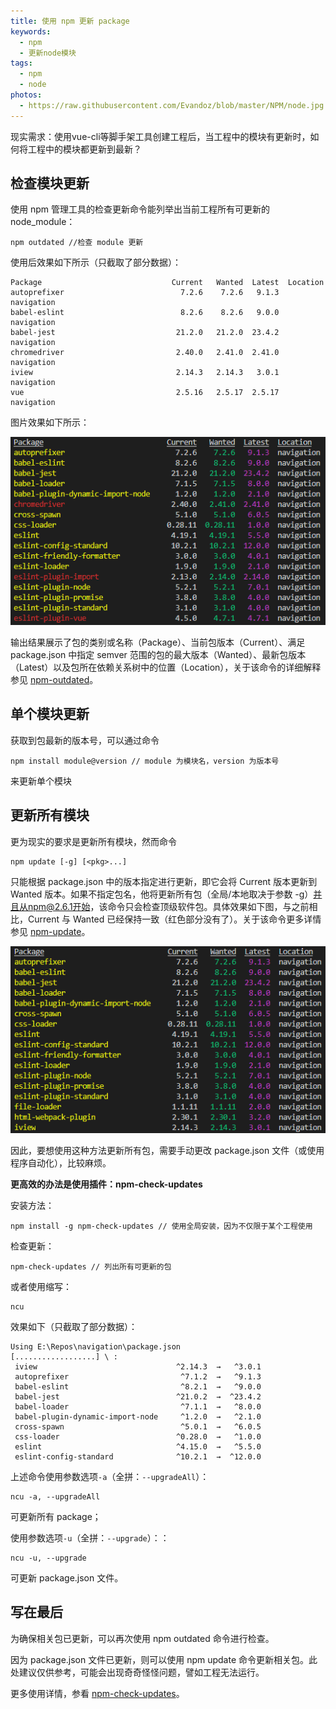 ```yaml
---
title: 使用 npm 更新 package
keywords:
  - npm
  - 更新node模块
tags:
  - npm
  - node
photos:
  - https://raw.githubusercontent.com/Evandoz/blob/master/NPM/node.jpg
---
```


现实需求：使用vue-cli等脚手架工具创建工程后，当工程中的模块有更新时，如何将工程中的模块都更新到最新？

## 检查模块更新

使用 npm 管理工具的检查更新命令能列举出当前工程所有可更新的 node_module：

```
npm outdated //检查 module 更新
```

使用后效果如下所示（只截取了部分数据）：

```
Package                             Current   Wanted  Latest  Location
autoprefixer                          7.2.6    7.2.6   9.1.3  navigation
babel-eslint                          8.2.6    8.2.6   9.0.0  navigation
babel-jest                           21.2.0   21.2.0  23.4.2  navigation
chromedriver                         2.40.0   2.41.0  2.41.0  navigation
iview                                2.14.3   2.14.3   3.0.1  navigation
vue                                  2.5.16   2.5.17  2.5.17  navigation
```

图片效果如下所示：

![](https://raw.githubusercontent.com/Evandoz/blob/master/NPM/npm-outdated.png)

输出结果展示了包的类别或名称（Package）、当前包版本（Current）、满足 package.json 中指定 semver 范围的包的最大版本（Wanted）、最新包版本（Latest）以及包所在依赖关系树中的位置（Location），关于该命令的详细解释参见 [npm-outdated](https://www.npmjs.com.cn/cli/outdated/)。

## 单个模块更新

获取到包最新的版本号，可以通过命令

```
npm install module@version // module 为模块名，version 为版本号
```

来更新单个模块

## 更新所有模块

更为现实的要求是更新所有模块，然而命令

```
npm update [-g] [<pkg>...]
```

只能根据 package.json 中的版本指定进行更新，即它会将 Current 版本更新到 Wanted 版本。如果不指定包名，他将更新所有包（全局/本地取决于参数 -g）并且从npm@2.6.1开始，该命令只会检查顶级软件包。具体效果如下图，与之前相比，Current 与 Wanted 已经保持一致（红色部分没有了）。关于该命令更多详情参见 [npm-update](https://www.npmjs.com.cn/cli/update/)。

![npm-update](https://raw.githubusercontent.com/Evandoz/blob/master/npm/npm-update.png)

因此，要想使用这种方法更新所有包，需要手动更改 package.json 文件（或使用程序自动化），比较麻烦。

**更高效的办法是使用插件：npm-check-updates**

安装方法：

```
npm install -g npm-check-updates // 使用全局安装，因为不仅限于某个工程使用
```

检查更新：

```
npm-check-updates // 列出所有可更新的包
```

或者使用缩写：

```
ncu
```

效果如下（只截取了部分数据）：

```
Using E:\Repos\navigation\package.json
[..................] \ :
 iview                               ^2.14.3  →   ^3.0.1
 autoprefixer                         ^7.1.2  →   ^9.1.3
 babel-eslint                         ^8.2.1  →   ^9.0.0
 babel-jest                          ^21.0.2  →  ^23.4.2
 babel-loader                         ^7.1.1  →   ^8.0.0
 babel-plugin-dynamic-import-node     ^1.2.0  →   ^2.1.0
 cross-spawn                          ^5.0.1  →   ^6.0.5
 css-loader                          ^0.28.0  →   ^1.0.0
 eslint                              ^4.15.0  →   ^5.5.0
 eslint-config-standard              ^10.2.1  →  ^12.0.0
```

上述命令使用参数选项``-a``（全拼：``--upgradeAll``）：

```
ncu -a, --upgradeAll
```

可更新所有 package；

使用参数选项``-u``（全拼：``--upgrade``）：：

```
ncu -u, --upgrade
```

可更新 package.json 文件。

## 写在最后

为确保相关包已更新，可以再次使用 npm outdated 命令进行检查。

因为 package.json 文件已更新，则可以使用 npm update 命令更新相关包。此处建议仅供参考，可能会出现奇奇怪怪问题，譬如工程无法运行。

更多使用详情，参看 [npm-check-updates](https://www.npmjs.com/package/npm-check-updates)。
